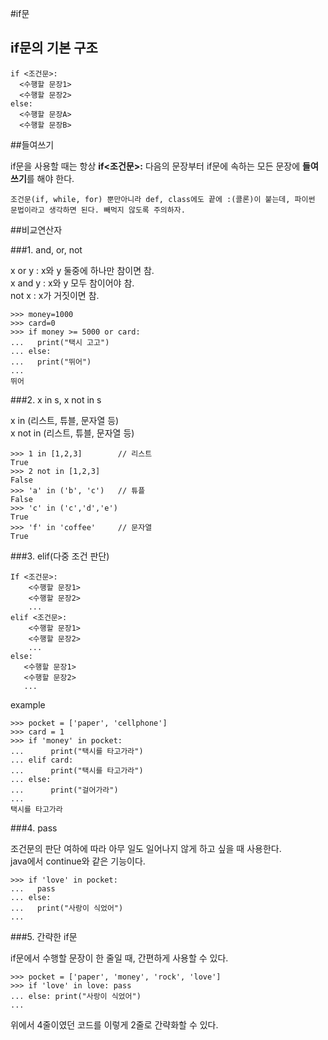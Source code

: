 #if문

## if문의 기본 구조

```
if <조건문>:  
  <수행할 문장1>  
  <수행할 문장2>  
else:  
  <수행할 문장A>  
  <수행할 문장B>  
```

##들여쓰기

if문을 사용할 때는 항상 **if<조건문>:** 다음의 문장부터 if문에 속하는 모든 문장에 **들여쓰기**를 해야 한다.

`조건문(if, while, for) 뿐만아니라 def, class에도 끝에 :(콜론)이 붙는데, 파이썬 문법이라고 생각하면 된다. 빼먹지 않도록 주의하자.`


##비교연산자

###1. and, or, not

x or y  : x와 y 둘중에 하나만 참이면 참.  
x and y : x와 y 모두 참이어야 참.  
not x : x가 거짓이면 참.

```{.python}
>>> money=1000
>>> card=0
>>> if money >= 5000 or card:
...   print("택시 고고")
... else:
...   print("뛰어")
... 
뛰어
```

###2. x in s, x not in s

x in (리스트, 튜블, 문자열 등)  
x not in (리스트, 튜블, 문자열 등)

```{.python}
>>> 1 in [1,2,3]		// 리스트
True
>>> 2 not in [1,2,3]
False
>>> 'a' in ('b', 'c')	// 튜플
False
>>> 'c' in ('c','d','e')
True
>>> 'f' in 'coffee'		// 문자열
True
```

###3. elif(다중 조건 판단)

```
If <조건문>:
    <수행할 문장1> 
    <수행할 문장2>
    ...
elif <조건문>:
    <수행할 문장1>
    <수행할 문장2>
    ...
else:
   <수행할 문장1>
   <수행할 문장2>
   ...
```

example
```
>>> pocket = ['paper', 'cellphone']
>>> card = 1
>>> if 'money' in pocket:
...      print("택시를 타고가라")
... elif card: 
...      print("택시를 타고가라")
... else:
...      print("걸어가라")
...
택시를 타고가라
```

###4. pass

조건문의 판단 여하에 따라 아무 일도 일어나지 않게 하고 싶을 때 사용한다.  
java에서 continue와 같은 기능이다.

```{.python}
>>> if 'love' in pocket:
...   pass
... else:
...   print("사랑이 식었어")
... 
```

###5. 간략한 if문

if문에서 수행할 문장이 한 줄일 때, 간편하게 사용할 수 있다.
```
>>> pocket = ['paper', 'money', 'rock', 'love']
>>> if 'love' in love: pass
... else: print("사랑이 식었어")
...
```
위에서 4줄이였던 코드를 이렇게 2줄로 간략화할 수 있다.
